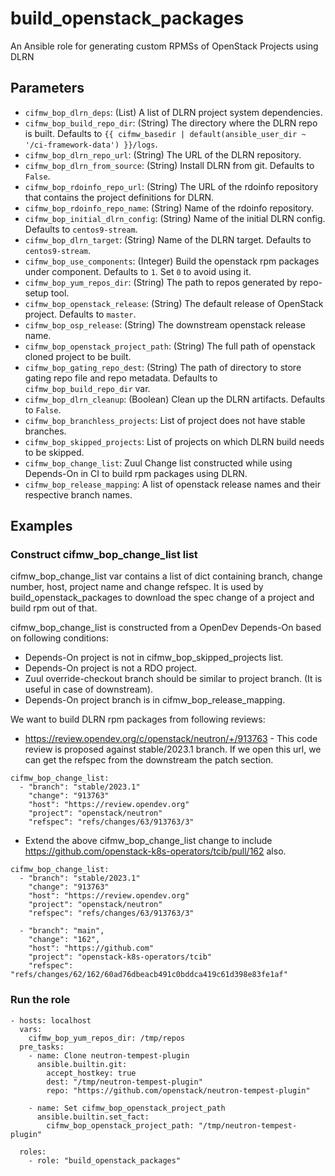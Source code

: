 # build_openstack_packages
An Ansible role for generating custom RPMSs of OpenStack Projects using DLRN

## Parameters

* `cifmw_bop_dlrn_deps`: (List) A list of DLRN project system dependencies.
* `cifmw_bop_build_repo_dir`: (String) The directory where the DLRN repo is built. Defaults to `{{ cifmw_basedir | default(ansible_user_dir ~ '/ci-framework-data') }}/logs`.
* `cifmw_bop_dlrn_repo_url`: (String) The URL of the DLRN repository.
* `cifmw_bop_dlrn_from_source`: (String) Install DLRN from git. Defaults to `False`.
* `cifmw_bop_rdoinfo_repo_url`: (String) The URL of the rdoinfo repository that contains the project definitions for DLRN.
* `cifmw_bop_rdoinfo_repo_name`: (String) Name of the rdoinfo repository.
* `cifmw_bop_initial_dlrn_config`: (String) Name of the initial DLRN config. Defaults to `centos9-stream`.
* `cifmw_bop_dlrn_target`: (String) Name of the DLRN target. Defaults to `centos9-stream`.
* `cifmw_bop_use_components`: (Integer) Build the openstack rpm packages under component. Defaults to `1`. Set `0` to avoid using it.
* `cifmw_bop_yum_repos_dir`: (String) The path to repos generated by repo-setup tool.
* `cifmw_bop_openstack_release`: (String) The default release of OpenStack project. Defaults to `master`.
* `cifmw_bop_osp_release`: (String) The downstream openstack release name.
* `cifmw_bop_openstack_project_path`: (String) The full path of openstack cloned project to be built.
* `cifmw_bop_gating_repo_dest`: (String) The path of directory to store gating repo file and repo metadata.
  Defaults to `cifmw_bop_build_repo_dir` var.
* `cifmw_bop_dlrn_cleanup`: (Boolean) Clean up the DLRN artifacts. Defaults to `False`.
* `cifmw_bop_branchless_projects`: List of project does not have stable branches.
* `cifmw_bop_skipped_projects`: List of projects on which DLRN build needs to be skipped.
* `cifmw_bop_change_list`: Zuul Change list constructed while using Depends-On in CI to build rpm packages using DLRN.
* `cifmw_bop_release_mapping`: A list of openstack release names and their respective branch names.

## Examples

### Construct cifmw_bop_change_list list

cifmw_bop_change_list var contains a list of dict containing branch, change number,
host, project name and change refspec. It is used by build_openstack_packages to
download the spec change of a project and build rpm out of that.

cifmw_bop_change_list is constructed from a OpenDev Depends-On based on
following conditions:
- Depends-On project is not in cifmw_bop_skipped_projects list.
- Depends-On project is not a RDO project.
- Zuul override-checkout branch should be similar to project branch.
  (It is useful in case of downstream).
- Depends-On project branch is in cifmw_bop_release_mapping.

We want to build DLRN rpm packages from following reviews:
* https://review.opendev.org/c/openstack/neutron/+/913763 - This code
  review is proposed against stable/2023.1 branch. If we open this url, we can
  get the refspec from the downstream the patch section.

```
cifmw_bop_change_list:
  - "branch": "stable/2023.1"
    "change": "913763"
    "host": "https://review.opendev.org"
    "project": "openstack/neutron"
    "refspec": "refs/changes/63/913763/3"
```
* Extend the above cifmw_bop_change_list change to include
  https://github.com/openstack-k8s-operators/tcib/pull/162 also.
```
cifmw_bop_change_list:
  - "branch": "stable/2023.1"
    "change": "913763"
    "host": "https://review.opendev.org"
    "project": "openstack/neutron"
    "refspec": "refs/changes/63/913763/3"

  - "branch": "main",
    "change": "162",
    "host": "https://github.com"
    "project": "openstack-k8s-operators/tcib"
    "refspec": "refs/changes/62/162/60ad76dbeacb491c0bddca419c61d398e83fe1af"
```

### Run the role

```
- hosts: localhost
  vars:
    cifmw_bop_yum_repos_dir: /tmp/repos
  pre_tasks:
    - name: Clone neutron-tempest-plugin
      ansible.builtin.git:
        accept_hostkey: true
        dest: "/tmp/neutron-tempest-plugin"
        repo: "https://github.com/openstack/neutron-tempest-plugin"

    - name: Set cifmw_bop_openstack_project_path
      ansible.builtin.set_fact:
        cifmw_bop_openstack_project_path: "/tmp/neutron-tempest-plugin"

  roles:
    - role: "build_openstack_packages"
```
